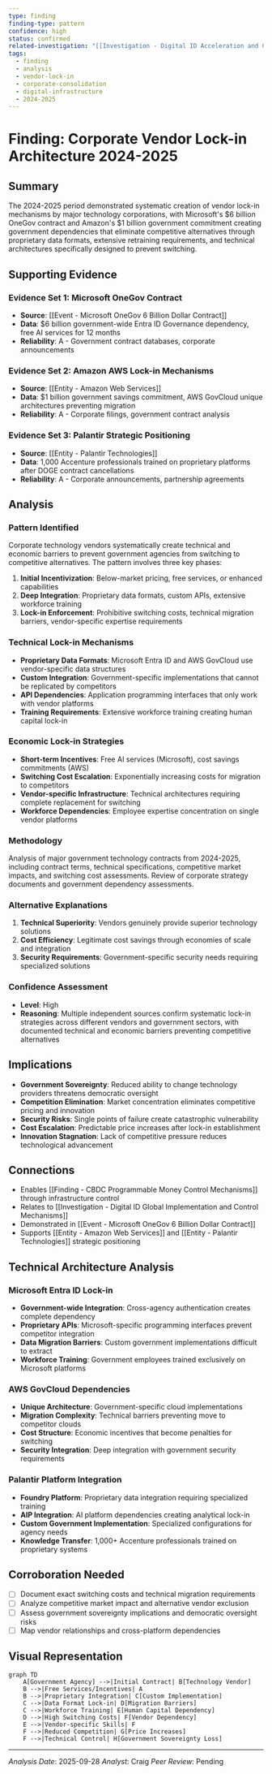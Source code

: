 ```yaml
---
type: finding
finding-type: pattern
confidence: high
status: confirmed
related-investigation: "[[Investigation - Digital ID Acceleration and Corporate Consolidation]]"
tags:
  - finding
  - analysis
  - vendor-lock-in
  - corporate-consolidation
  - digital-infrastructure
  - 2024-2025
---
```


# Finding: Corporate Vendor Lock-in Architecture 2024-2025

## Summary
The 2024-2025 period demonstrated systematic creation of vendor lock-in mechanisms by major technology corporations, with Microsoft's $6 billion OneGov contract and Amazon's $1 billion government commitment creating government dependencies that eliminate competitive alternatives through proprietary data formats, extensive retraining requirements, and technical architectures specifically designed to prevent switching.

## Supporting Evidence

### Evidence Set 1: Microsoft OneGov Contract
- **Source**: [[Event - Microsoft OneGov 6 Billion Dollar Contract]]
- **Data**: $6 billion government-wide Entra ID Governance dependency, free AI services for 12 months
- **Reliability**: A - Government contract databases, corporate announcements

### Evidence Set 2: Amazon AWS Lock-in Mechanisms
- **Source**: [[Entity - Amazon Web Services]]
- **Data**: $1 billion government savings commitment, AWS GovCloud unique architectures preventing migration
- **Reliability**: A - Corporate filings, government contract analysis

### Evidence Set 3: Palantir Strategic Positioning
- **Source**: [[Entity - Palantir Technologies]]
- **Data**: 1,000 Accenture professionals trained on proprietary platforms after DOGE contract cancellations
- **Reliability**: A - Corporate announcements, partnership agreements

## Analysis

### Pattern Identified
Corporate technology vendors systematically create technical and economic barriers to prevent government agencies from switching to competitive alternatives. The pattern involves three key phases:

1. **Initial Incentivization**: Below-market pricing, free services, or enhanced capabilities
2. **Deep Integration**: Proprietary data formats, custom APIs, extensive workforce training
3. **Lock-in Enforcement**: Prohibitive switching costs, technical migration barriers, vendor-specific expertise requirements

### Technical Lock-in Mechanisms
- **Proprietary Data Formats**: Microsoft Entra ID and AWS GovCloud use vendor-specific data structures
- **Custom Integration**: Government-specific implementations that cannot be replicated by competitors
- **API Dependencies**: Application programming interfaces that only work with vendor platforms
- **Training Requirements**: Extensive workforce training creating human capital lock-in

### Economic Lock-in Strategies
- **Short-term Incentives**: Free AI services (Microsoft), cost savings commitments (AWS)
- **Switching Cost Escalation**: Exponentially increasing costs for migration to competitors
- **Vendor-specific Infrastructure**: Technical architectures requiring complete replacement for switching
- **Workforce Dependencies**: Employee expertise concentration on single vendor platforms

### Methodology
Analysis of major government technology contracts from 2024-2025, including contract terms, technical specifications, competitive market impacts, and switching cost assessments. Review of corporate strategy documents and government dependency assessments.

### Alternative Explanations
1. **Technical Superiority**: Vendors genuinely provide superior technology solutions
2. **Cost Efficiency**: Legitimate cost savings through economies of scale and integration
3. **Security Requirements**: Government-specific security needs requiring specialized solutions

### Confidence Assessment
- **Level**: High
- **Reasoning**: Multiple independent sources confirm systematic lock-in strategies across different vendors and government sectors, with documented technical and economic barriers preventing competitive alternatives

## Implications
- **Government Sovereignty**: Reduced ability to change technology providers threatens democratic oversight
- **Competition Elimination**: Market concentration eliminates competitive pricing and innovation
- **Security Risks**: Single points of failure create catastrophic vulnerability
- **Cost Escalation**: Predictable price increases after lock-in establishment
- **Innovation Stagnation**: Lack of competitive pressure reduces technological advancement

## Connections
- Enables [[Finding - CBDC Programmable Money Control Mechanisms]] through infrastructure control
- Relates to [[Investigation - Digital ID Global Implementation and Control Mechanisms]]
- Demonstrated in [[Event - Microsoft OneGov 6 Billion Dollar Contract]]
- Supports [[Entity - Amazon Web Services]] and [[Entity - Palantir Technologies]] strategic positioning

## Technical Architecture Analysis

### Microsoft Entra ID Lock-in
- **Government-wide Integration**: Cross-agency authentication creates complete dependency
- **Proprietary APIs**: Microsoft-specific programming interfaces prevent competitor integration
- **Data Migration Barriers**: Custom government implementations difficult to extract
- **Workforce Training**: Government employees trained exclusively on Microsoft platforms

### AWS GovCloud Dependencies
- **Unique Architecture**: Government-specific cloud implementations
- **Migration Complexity**: Technical barriers preventing move to competitor clouds
- **Cost Structure**: Economic incentives that become penalties for switching
- **Security Integration**: Deep integration with government security requirements

### Palantir Platform Integration
- **Foundry Platform**: Proprietary data integration requiring specialized training
- **AIP Integration**: AI platform dependencies creating analytical lock-in
- **Custom Government Implementation**: Specialized configurations for agency needs
- **Knowledge Transfer**: 1,000+ Accenture professionals trained on proprietary systems

## Corroboration Needed
- [ ] Document exact switching costs and technical migration requirements
- [ ] Analyze competitive market impact and alternative vendor exclusion
- [ ] Assess government sovereignty implications and democratic oversight risks
- [ ] Map vendor relationships and cross-platform dependencies

## Visual Representation
```mermaid
graph TD
    A[Government Agency] -->|Initial Contract| B[Technology Vendor]
    B -->|Free Services/Incentives| A
    B -->|Proprietary Integration| C[Custom Implementation]
    C -->|Data Format Lock-in| D[Migration Barriers]
    C -->|Workforce Training| E[Human Capital Dependency]
    D -->|High Switching Costs| F[Vendor Dependency]
    E -->|Vendor-specific Skills| F
    F -->|Reduced Competition| G[Price Increases]
    F -->|Technical Control| H[Government Sovereignty Loss]
```

---
*Analysis Date*: 2025-09-28
*Analyst*: Craig
*Peer Review*: Pending